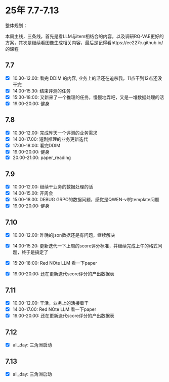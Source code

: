 # 25年 7.7-7.13

整体规划：

本周主线，三条线，首先是看LLM与item相结合的内容，以及调研RQ-VAE更好的方案，其次是继续看图像生成相关内容，最后是记得看https://ee227c.github.io/的课程


## 7.7

- [x] 10.30-12.00: 看完 DDIM 的内容, 业务上的活还在追杀我，11点干到12点还没干完
- [x] 14.00-15.30: 结束评测的任务
- [x] 15:30-18:00: 又新来了一个推理的任务，慢慢地弄吧，又是一堆数据处理的活
- [x] 19.00-20.00: 健身

## 7.8

- [x] 10.30-12.00: 完成昨天一个评测的业务需求 
- [x] 14.00-17.00: 短剧推理的业务更新迭代
- [x] 17:00-18:00: 看完DDIM
- [x] 19.00-20.00: 健身
- [x] 20.00-21.00: paper_reading

## 7.9

- [x] 10.00-12.00: 继续干业务的数据处理的活
- [x] 14.00-15.00: 开周会
- [x] 15.00-18.00: DEBUG GRPO的数据问题，感觉是QWEN-vl的template问题
- [x] 19.00-20.00: 健身

## 7.10

- [x] 10.00-12.00: 昨晚的json数据还是有问题，继续解决
- [x] 14.00-15.20: 更新迭代一下上周的score评分标准，并继续完成上午的格式问题，终于是搞定了
- [x] 15:20-18:00: Red NOte LLM 看一下paper
- [x] 19.00-20.00: 还在更新迭代score评分的产出数据表


## 7.11

- [x] 10.00-12.00: 干活，业务上的活接着干
- [x] 14.00-17.00: Red NOte LLM 看一下paper
- [x] 19.00-20.00: 还在更新迭代score评分的产出数据表

## 7.12

- [x] all_day: 三角洲启动

## 7.13

- [x] all_day: 三角洲启动
